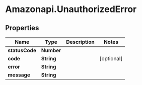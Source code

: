 # Amazonapi.UnauthorizedError

## Properties

Name | Type | Description | Notes
------------ | ------------- | ------------- | -------------
**statusCode** | **Number** |  | 
**code** | **String** |  | [optional] 
**error** | **String** |  | 
**message** | **String** |  | 



